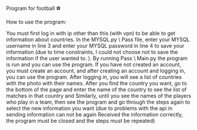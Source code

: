 Program for football ⚽

How to use the program:

You must first log in with ip other than this (with vpn) to be able to get information about countries.
In the MYSQL.py \ Pass file, enter your MYSQL username in line 3 and enter your MYSQL password in line 4 to save your information (due to time constraints, I could not choose not to save the information if the user wanted to. ).
By running Pass \ Main.py the program is run and you can use the program.
If you have not created an account, you must create an account, and after creating an account and logging in, you can use the program. After logging in, you will see a list of countries with the photo with their names. After you find the country you want, go to the bottom of the page and enter the name of the country to see the list of matches in that country and Similarly, until you see the names of the players who play in a team, then see the program and go through the steps again to select the new information you want (due to problems with the api in sending information can not be again Received the information correctly, the program must be closed and the steps must be repeated)
